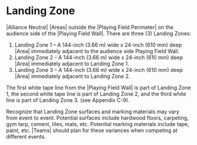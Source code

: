 # Landing Zone

|Alliance Neutral| |Areas| outside the |Playing Field Perimeter| on the audience
side of the |Playing Field Wall|. There are three (3) Landing Zones:

1. Landing Zone 1 – A 144-inch (3.66 m) wide x 24-inch (610 mm) deep |Area| immediately adjacent
to the audience side Playing Field Wall.
2. Landing Zone 2 – A 144-inch (3.66 m) wide x 24-inch (610 mm) deep |Area| immediately adjacent
to Landing Zone 1.
3. Landing Zone 3 – A 144-inch (3.66 m) wide x 24-inch (610 mm) deep |Area| immediately adjacent
to Landing Zone 2.

The first white tape line from the |Playing Field Wall| is part of Landing Zone
1, the second white tape line is part of Landing Zone 2, and the third white
line is part of Landing Zone 3. (see Appendix C-9).

Recognize that Landing Zone surfaces and marking materials may vary from event
to event. Potential surfaces include hardwood floors, carpeting, gym tarp,
cement, tiles, mats, etc. Potential marking materials include tape, paint, etc.
|Teams| should plan for these variances when competing at different events.
